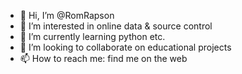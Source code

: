 - 👋 Hi, I’m @RomRapson
- 👀 I’m interested in online data & source control
- 🌱 I’m currently learning python etc.
- 💞️ I’m looking to collaborate on educational projects
- 📫 How to reach me: find me on the web

<!---
RomRapson/RomRapson is a ✨ special ✨ repository because its `README.md` (this file) appears on your GitHub profile.
You can click the Preview link to take a look at your changes.
--->
